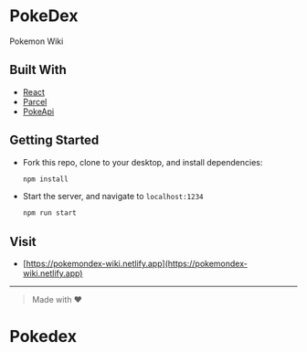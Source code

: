# PokeDex

Pokemon Wiki

## Built With
-  [React](https://reactjs.org/)
-  [Parcel](https://parceljs.org/)
- [PokeApi](https://pokeapi.co/)

## Getting Started

- Fork this repo, clone to your desktop, and install dependencies:
  ```sh
  npm install
  ```
- Start the server, and navigate to `localhost:1234`
  ```sh
  npm run start
  ```
## Visit
- [https://pokemondex-wiki.netlify.app](https://pokemondex-wiki.netlify.app)
---

> Made with ♥️
# Pokedex
